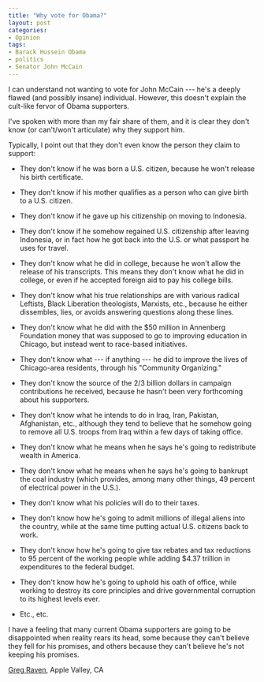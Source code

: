 ```yaml
---
title: "Why vote for Obama?"
layout: post
categories:
- Opinion
tags:
- Barack Hussein Obama
- politics
- Senator John McCain
---
```


I can understand not wanting to vote for John McCain --- he's a deeply flawed (and possibly insane) individual. However, this doesn't explain the cult-like fervor of Obama supporters.  
  
I've spoken with more than my fair share of them, and it is clear they don't know (or can't/won't articulate) why they support him.

Typically, I point out that they don't even know the person they claim to support:

- They don't know if he was born a U.S. citizen, because he won't release his birth certificate.

- They don't know if his mother qualifies as a person who can give birth to a U.S. citizen.

- They don't know if he gave up his citizenship on moving to Indonesia.

- They don't know if he somehow regained U.S. citizenship after leaving Indonesia, or in fact how he got back into the U.S. or what passport he uses for travel.

- They don't know what he did in college, because he won't allow the release of his transcripts. This means they don't know what he did in college, or even if he accepted foreign aid to pay his college bills.

- They don't know what his true relationships are with various radical Leftists, Black Liberation theologists, Marxists, etc., because he either dissembles, lies, or avoids answering questions along these lines.

- They don't know what he did with the $50 million in Annenberg Foundation money that was supposed to go to improving education in Chicago, but instead went to race-based initiatives.

- They don't know what --- if anything --- he did to improve the lives of Chicago-area residents, through his "Community Organizing."

- They don't know the source of the 2/3 billion dollars in campaign contributions he received, because he hasn't been very forthcoming about his supporters.

- They don't know what he intends to do in Iraq, Iran, Pakistan, Afghanistan, etc., although they tend to believe that he somehow going to remove all U.S. troops from Iraq within a few days of taking office.

- They don't know what he means when he says he's going to redistribute wealth in America.

- They don't know what he means when he says he's going to bankrupt the coal industry (which provides, among many other things, 49 percent of electrical power in the U.S.).

- They don't know what his policies will do to their taxes.

- They don't know how he's going to admit millions of illegal aliens into the country, while at the same time putting actual U.S. citizens back to work.

- They don't know how he's going to give tax rebates and tax reductions to 95 percent of the working people while adding $4.37 trillion in expenditures to the federal budget.

- They don't know how he's going to uphold his oath of office, while working to destroy its core principles and drive governmental corruption to its highest levels ever.

- Etc., etc.

I have a feeling that many current Obama supporters are going to be disappointed when reality rears its head, some because they can't believe they fell for his promises, and others because they can't believe he's not keeping his promises.

[Greg Raven](https://www.gregraven.org/), Apple Valley, CA

